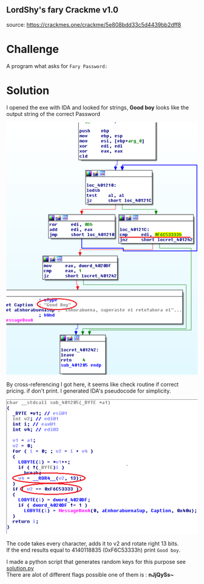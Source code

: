 ## LordShy's fary Crackme v1.0
source: https://crackmes.one/crackme/5e808bdd33c5d4439bb2dff8

# Challenge

A program what asks for `Fary Password: `

# Solution

I opened the exe with IDA and looked for strings, __Good boy__ looks like the output string of the correct Password

![](check.png)

By cross-referencing I got here, it seems like check routine if correct pricing. if don't print.
I generated IDA's pseudocode for simplicity.

![](code.png)

The code takes every character, adds it to v2 and rotate right 13 bits.\
If the end results equal to 4140118835 (0xF6C53333h) print `Good boy`.

I made a python script that generates random keys for this purpose see [solution.py](solution.py)\
There are alot of different flags possible one of them is : __nJjQySs~__
